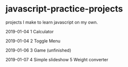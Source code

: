 # javascript-practice-projects

projects I make to learn javascript on my own.

2019-01-04
1 Calculator

2019-01-04
2 Toggle Menu

2019-01-06
3 Game (unfinished)

2019-01-07
4 Simple slideshow
5 Weight converter
